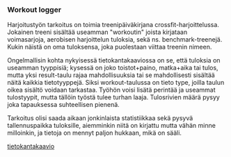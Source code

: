 ### Workout logger

Harjoitustyön tarkoitus on toimia treenipäiväkirjana crossfit-harjoittelussa.
Jokainen treeni sisältää useamman "workoutin" joista kirjataan voimasarjoja,
 aerobisen harjoittelun tuloksia, sekä ns. benchmark-treenejä. Kukin näistä
on oma tuloksensa, joka puolestaan viittaa treenin nimeen.

Ongelmallisin kohta nykyisessä tietokantakaaviossa on se, että tuloksia on 
useamman tyyppisiä; kysessä on joko toistot+paino, matka+aika tai tulos, mutta
 yksi result-taulu rajaa mahdollisuuksia tai se mahdollisesti sisältää 
näitä kaikkia tietotyyppejä. Siksi workout-taulussa on tieto type, joilla 
taulun oikea sisältö voidaan tarkastaa. Työhön voisi lisätä perintää ja
useammat tulostyypit, mutta tällöin työstä tulee turhan laaja. Tulosrivien määrä 
pysyy joka tapauksessa suhteellisen pienenä. 

Tarkoitus olisi saada aikaan jonkinlaista statistiikkaa sekä pysyvä
tallennuspaikka tuloksille, aiemminkin niitä on kirjattu mutta vähän minne
milloinkin, ja tietoja on mennyt paljon hukkaan, mikä on sääli.

[tietokantakaavio](https://github.com/korolainenriikka/WorkoutLogger-tsoha/blob/master/documentation/tshohadiagram.png)
